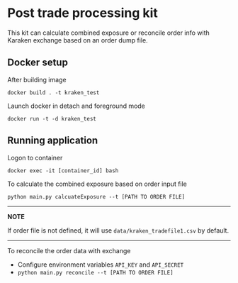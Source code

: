 # Post trade processing kit

This kit can calculate combined exposure or reconcile order info with Karaken exchange based on an order dump file.

## Docker setup

After building image

`docker build . -t kraken_test`

Launch docker in detach and foreground mode

`docker run -t -d kraken_test`

## Running application

Logon to container

`docker exec -it [container_id] bash`

To calculate the combined exposure based on order input file

`python main.py calcuateExposure --t [PATH TO ORDER FILE]`

---
**NOTE**

If order file is not defined, it will use `data/kraken_tradefile1.csv` by default.

---
To reconcile the order data with exchange

* Configure environment variables `API_KEY` and `API_SECRET`
* `python main.py reconcile --t [PATH TO ORDER FILE]`

